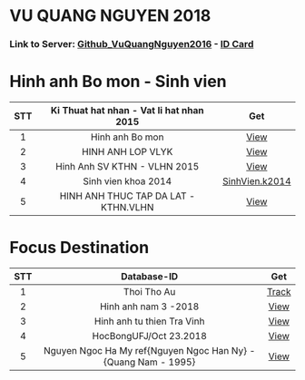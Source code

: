 # VU QUANG NGUYEN 2018 
### Link to Server: [Github_VuQuangNguyen2016](https://vuquangnguyen2016.github.io/Webpage/) - [ID Card](https://github.com/vuquangnguyen2018/WebStudio/issues/12)

# Hinh anh Bo mon - Sinh vien

|STT |Ki Thuat hat nhan - Vat li hat nhan 2015 |Get|
|:--:|:--:|:--:|
|1| Hinh anh Bo mon|[View](https://github.com/vuquangnguyen2018/WebStudio/issues/15)|
|2 |HINH ANH LOP VLYK| [View](https://github.com/vuquangnguyen2018/WebStudio/issues/3)|
|3| Hinh Anh SV KTHN - VLHN 2015| [View](https://github.com/vuquangnguyen2018/WebStudio/issues/8)|
|4 |Sinh vien khoa 2014 |[SinhVien.k2014](https://github.com/vuquangnguyen2018/WebStudio/issues/5) |
|5| HINH ANH THUC TAP DA LAT - KTHN.VLHN| [View](https://github.com/vuquangnguyen2018/WebStudio/issues/2)|




# Focus Destination
|STT |Database-ID |Get|
|:--:|:--:|:--:|
|1| Thoi Tho Au| [Track](https://github.com/vuquangnguyen2018/WebStudio/issues/17)|
|2|  Hinh anh nam 3 -2018 | [View](https://github.com/vuquangnguyen2018/WebStudio/issues/4)|
|3| Hinh anh tu thien Tra Vinh| [View](https://github.com/vuquangnguyen2018/WebStudio/issues/1)|
|4| HocBongUFJ/Oct 23.2018 |[View](https://github.com/vuquangnguyen2018/WebStudio/issues/16)|
|5| Nguyen Ngoc Ha My ref{Nguyen Ngoc Han Ny} - {Quang Nam - 1995} |[View](https://github.com/vuquangnguyen2018/WebStudio/issues/13)|
